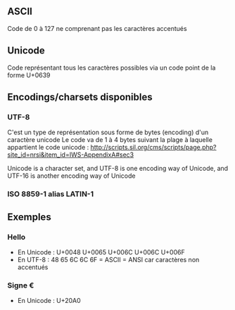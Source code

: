 ## ASCII
Code de 0 à 127 ne comprenant pas les caractères accentués

## Unicode
Code représentant tous les caractères possibles via un code point de la forme U+0639

## Encodings/charsets disponibles

### UTF-8
C'est un type de représentation sous forme de bytes (encoding) d'un caractère unicode
Le code va de 1 à 4 bytes suivant la plage à laquelle appartient le code unicode : http://scripts.sil.org/cms/scripts/page.php?site_id=nrsi&item_id=IWS-AppendixA#sec3

Unicode is a character set, and UTF-8 is one encoding way of Unicode, and UTF-16 is another encoding way of Unicode

### ISO 8859-1 alias LATIN-1

## Exemples 

### Hello
- En Unicode : U+0048 U+0065 U+006C U+006C U+006F
- En UTF-8 : 48 65 6C 6C 6F = ASCII = ANSI car caractères non accentués

### Signe €
- En Unicode  : U+20A0

